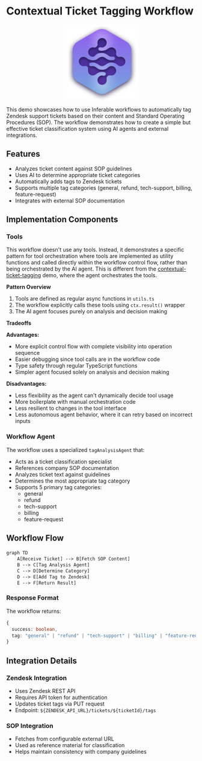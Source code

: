 # Contextual Ticket Tagging Workflow

<div align="center">
<img src="./../../assets/logo.png" alt="Inferable Logo" width="200" />
</div>

This demo showcases how to use Inferable workflows to automatically tag Zendesk support tickets based on their content and Standard Operating Procedures (SOP). The workflow demonstrates how to create a simple but effective ticket classification system using AI agents and external integrations.

## Features

- Analyzes ticket content against SOP guidelines
- Uses AI to determine appropriate ticket categories
- Automatically adds tags to Zendesk tickets
- Supports multiple tag categories (general, refund, tech-support, billing, feature-request)
- Integrates with external SOP documentation

## Implementation Components

### Tools

This workflow doesn't use any tools. Instead, it demonstrates a specific pattern for tool orchestration where tools are implemented as utility functions and called directly within the workflow control flow, rather than being orchestrated by the AI agent. This is different from the [contextual-ticket-tagging](../contextual-ticket-tagging) demo, where the agent orchestrates the tools.

**Pattern Overview**

1. Tools are defined as regular async functions in `utils.ts`
2. The workflow explicitly calls these tools using `ctx.result()` wrapper
3. The AI agent focuses purely on analysis and decision making

**Tradeoffs**

**Advantages:**

- More explicit control flow with complete visibility into operation sequence
- Easier debugging since tool calls are in the workflow code
- Type safety through regular TypeScript functions
- Simpler agent focused solely on analysis and decision making

**Disadvantages:**

- Less flexibility as the agent can't dynamically decide tool usage
- More boilerplate with manual orchestration code
- Less resilient to changes in the tool interface
- Less autonomous agent behavior, where it can retry based on incorrect inputs

### Workflow Agent

The workflow uses a specialized `tagAnalysisAgent` that:

- Acts as a ticket classification specialist
- References company SOP documentation
- Analyzes ticket text against guidelines
- Determines the most appropriate tag category
- Supports 5 primary tag categories:
  - general
  - refund
  - tech-support
  - billing
  - feature-request

## Workflow Flow

```mermaid
graph TD
    A[Receive Ticket] --> B[Fetch SOP Content]
    B --> C[Tag Analysis Agent]
    C --> D[Determine Category]
    D --> E[Add Tag to Zendesk]
    E --> F[Return Result]
```

### Response Format

The workflow returns:

```typescript
{
  success: boolean,
  tag: "general" | "refund" | "tech-support" | "billing" | "feature-request"
}
```

## Integration Details

### Zendesk Integration

- Uses Zendesk REST API
- Requires API token for authentication
- Updates ticket tags via PUT request
- Endpoint: `${ZENDESK_API_URL}/tickets/${ticketId}/tags`

### SOP Integration

- Fetches from configurable external URL
- Used as reference material for classification
- Helps maintain consistency with company guidelines
